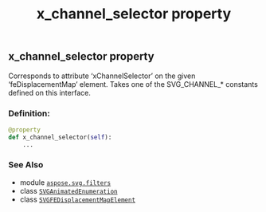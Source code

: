 ﻿---
title: x_channel_selector property
second_title: Aspose.SVG for Python via .NET API References
description: 
type: docs
weight: 980
url: /python-net/aspose.svg.filters/svgfedisplacementmapelement/x_channel_selector/
is_root: false
---

## x_channel_selector property


Corresponds to attribute ‘xChannelSelector’ on the given ‘feDisplacementMap’ element. Takes one of the SVG_CHANNEL_* constants defined on this interface.
### Definition:
```python
@property
def x_channel_selector(self):
    ...
```

### See Also
* module [`aspose.svg.filters`](../../)
* class [`SVGAnimatedEnumeration`](/svg/python-net/aspose.svg.datatypes/svganimatedenumeration)
* class [`SVGFEDisplacementMapElement`](/svg/python-net/aspose.svg.filters/svgfedisplacementmapelement)
